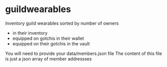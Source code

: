 # guildwearables
Inventory guild wearables sorted by number of owners
  * in their inventory
  * equipped on gotchis in their wallet
  * equipped on their gotchis in the vault

You will need to provide your data/members.json file
The content of this file is just a json array of member addressses
